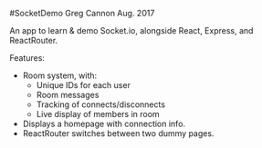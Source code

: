 #SocketDemo
Greg Cannon
Aug. 2017

An app to learn & demo Socket.io, alongside React, Express, and ReactRouter.

Features:
- Room system, with:
    - Unique IDs for each user
    - Room messages
    - Tracking of connects/disconnects
    - Live display of members in room
- Displays a homepage with connection info.
- ReactRouter switches between two dummy pages.
